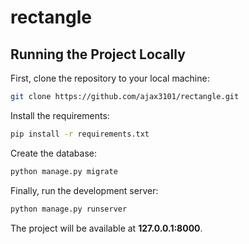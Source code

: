 # rectangle
## Running the Project Locally

First, clone the repository to your local machine:

```bash
git clone https://github.com/ajax3101/rectangle.git
```

Install the requirements:

```bash
pip install -r requirements.txt
```

Create the database:

```bash
python manage.py migrate
```

Finally, run the development server:

```bash
python manage.py runserver
```

The project will be available at **127.0.0.1:8000**.
